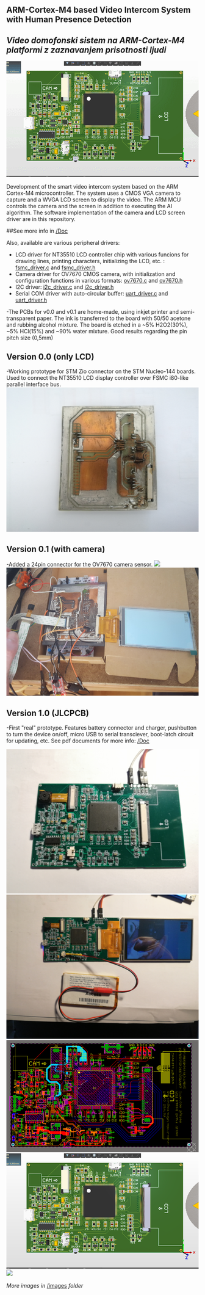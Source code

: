 ## ARM-Cortex-M4 based Video Intercom System with Human Presence Detection
## _Video domofonski sistem na ARM-Cortex-M4 platformi z zaznavanjem prisotnosti ljudi_

![](images/pcb_3D.gif)

Development of the smart video intercom system based on the ARM Cortex-M4 microcontroller. The system uses a CMOS VGA camera to capture and a WVGA LCD screen to display the video. The ARM MCU controls the camera and the screen in addition to executing the AI algorithm. The software implementation of the camera and LCD screen driver are in this repository.

##See more info in [/Doc](https://github.com/MarioGavran/smart_intercom/tree/master/Doc)

Also, available are various peripheral drivers:
* LCD driver for NT35510 LCD controller chip with various funcions for drawing lines, printing characters, initializing the LCD, etc. :
 [fsmc_driver.c](Core/Src/fsmc_driver.c) and [fsmc_driver.h](Core/Inc/fsmc_driver.h)
* Camera driver for OV7670 CMOS camera, with initialization and configuration functions in various formats:
 [ov7670.c](Core/Src/ov7670.c) and [ov7670.h](Core/Inc/ov7670.h)
* I2C driver:
 [i2c_driver.c](Core/Src/i2c_driver.c) and [i2c_driver.h](Core/Inc/i2c_driver.h)
* Serial COM driver with auto-circular buffer:
 [uart_driver.c](Core/Src/uart_driver.c) and [uart_driver.h](Core/Inc/uart_driver.h)

-The PCBs for v0.0 and v0.1 are home-made, using inkjet printer and semi-transparent paper. The ink is transferred to the board with 50/50 acetone and rubbing alcohol mixture. The board is etched in a ~5% H2O2(30%), ~5% HCl(15%) and ~90% water mixture. Good results regarding the pin pitch size (0,5mm)

## Version 0.0 (only LCD)
-Working prototype for STM Zio connector on the STM Nucleo-144 boards. Used to connect the NT35510 LCD display controller over FSMC i80-like parallel interface bus. 
<img src="https://github.com/MarioGavran/smart_intercom/blob/master/images/img0.jpg">

## Version 0.1 (with camera)
-Added a 24pin connector for the OV7670 camera sensor.
<img src="https://github.com/MarioGavran/smart_intercom/blob/master/images/img2.jpg">
<img src="https://github.com/MarioGavran/smart_intercom/blob/master/images/img6.jpg">

## Version 1.0 (JLCPCB)
-First "real" prototype. Features battery connector and charger, pushbutton to turn the device on/off, micro USB to serial transciever, boot-latch circuit for updating, etc. See pdf documents for more info: [/Doc](https://github.com/MarioGavran/smart_intercom/tree/master/Doc)

<img src="https://github.com/MarioGavran/smart_intercom/blob/master/images/img10.jpg">
<img src="https://github.com/MarioGavran/smart_intercom/blob/master/images/img13.jpg"> 


<img src="https://github.com/MarioGavran/smart_intercom/blob/master/images/pcb.png"> 
<img src="https://github.com/MarioGavran/smart_intercom/blob/master/images/pcb_3D.png"> 
<img src="https://github.com/MarioGavran/smart_intercom/blob/master/images/pc_3D.gif"> 


_More images in_ [/images](https://github.com/MarioGavran/smart_intercom/tree/master/images) _folder_
